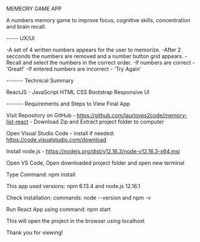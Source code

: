 MEMEORY GAME APP

A numbers memory game to improve focus, cognitive skills, concentration and brain recall.

----- UX/UI

-A set of 4 written numbers appears for the user to memorize.
-After 2 secconds the numbers are removed and a number button grid appears.
-Recall and select the numbers in the correct order.
-If numbers are correct - 'Great!'
-If entered numbers are incorrect - 'Try Again'

------- Technical Summary

ReactJS - JavaScript
HTML
CSS
Bootstrap
Responsive UI

------- Requirements and Steps to View Final App

Visit Repository on GitHub - https://github.com/laurloves2code/memory-list-react - Download Zip and Extract project folder to computer

Open Visual Studio Code - install if needed: https://code.visualstudio.com/download

Install node.js - https://nodejs.org/dist/v12.16.3/node-v12.16.3-x64.msi

Open VS Code, Open downloaded project folder and open new terminal

Type Command: npm install

This app used versions: npm 6.13.4 and node.js 12.16.1

Check installation: commands: node --version and npm -v

Run React App using command: npm start

This will open the project in the browser using localhost

Thank you for viewing!